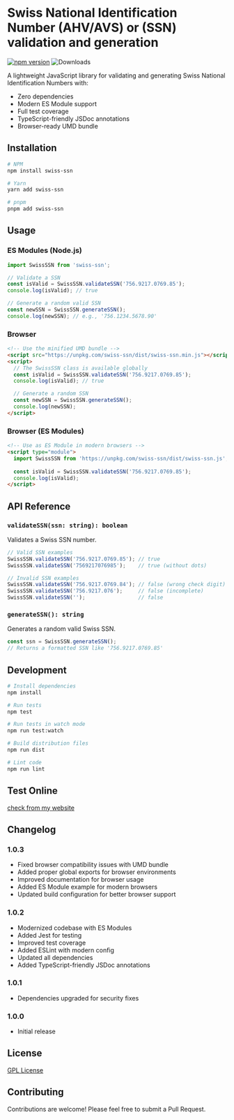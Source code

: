 Swiss National Identification Number (AHV/AVS) or (SSN) validation and generation
===================================

[![npm version](https://badge.fury.io/js/swiss-ssn.svg)](https://badge.fury.io/js/swiss-ssn) 
![Downloads](https://img.shields.io/npm/dm/swiss-ssn.svg)

A lightweight JavaScript library for validating and generating Swiss National Identification Numbers with:
- Zero dependencies
- Modern ES Module support
- Full test coverage
- TypeScript-friendly JSDoc annotations
- Browser-ready UMD bundle

## Installation

```bash
# NPM
npm install swiss-ssn

# Yarn
yarn add swiss-ssn

# pnpm
pnpm add swiss-ssn
```

## Usage

### ES Modules (Node.js)
```js
import SwissSSN from 'swiss-ssn';

// Validate a SSN
const isValid = SwissSSN.validateSSN('756.9217.0769.85');
console.log(isValid); // true

// Generate a random valid SSN
const newSSN = SwissSSN.generateSSN();
console.log(newSSN); // e.g., '756.1234.5678.90'
```

### Browser
```html
<!-- Use the minified UMD bundle -->
<script src="https://unpkg.com/swiss-ssn/dist/swiss-ssn.min.js"></script>
<script>
  // The SwissSSN class is available globally
  const isValid = SwissSSN.validateSSN('756.9217.0769.85');
  console.log(isValid); // true

  // Generate a random SSN
  const newSSN = SwissSSN.generateSSN();
  console.log(newSSN);
</script>
```

### Browser (ES Modules)
```html
<!-- Use as ES Module in modern browsers -->
<script type="module">
  import SwissSSN from 'https://unpkg.com/swiss-ssn/dist/swiss-ssn.js';
  
  const isValid = SwissSSN.validateSSN('756.9217.0769.85');
  console.log(isValid);
</script>
```

## API Reference

### `validateSSN(ssn: string): boolean`
Validates a Swiss SSN number.

```js
// Valid SSN examples
SwissSSN.validateSSN('756.9217.0769.85'); // true
SwissSSN.validateSSN('7569217076985');    // true (without dots)

// Invalid SSN examples
SwissSSN.validateSSN('756.9217.0769.84'); // false (wrong check digit)
SwissSSN.validateSSN('756.9217.076');     // false (incomplete)
SwissSSN.validateSSN('');                 // false
```

### `generateSSN(): string`
Generates a random valid Swiss SSN.

```js
const ssn = SwissSSN.generateSSN();
// Returns a formatted SSN like '756.9217.0769.85'
```

## Development

```bash
# Install dependencies
npm install

# Run tests
npm test

# Run tests in watch mode
npm run test:watch

# Build distribution files
npm run dist

# Lint code
npm run lint
```

Test Online
---------
[check from my website](http://teaddict.net/swiss-ssn.html)

## Changelog

### 1.0.3
- Fixed browser compatibility issues with UMD bundle
- Added proper global exports for browser environments
- Improved documentation for browser usage
- Added ES Module example for modern browsers
- Updated build configuration for better browser support

### 1.0.2
- Modernized codebase with ES Modules
- Added Jest for testing
- Improved test coverage
- Added ESLint with modern config
- Updated all dependencies
- Added TypeScript-friendly JSDoc annotations

### 1.0.1
- Dependencies upgraded for security fixes

### 1.0.0
- Initial release

## License

[GPL License](LICENSE)

## Contributing

Contributions are welcome! Please feel free to submit a Pull Request.
